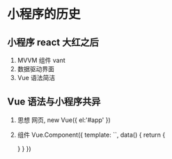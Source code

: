 # 小程序的历史
## 小程序 react 大红之后
1. MVVM 组件 vant
2. 数据驱动界面
3. Vue 语法简洁

## Vue 语法与小程序共异
1. 思想
  网页,  new Vue({
    el:'#app'
  })
2. 组件
  Vue.Component({
    template: ``,
    data() {
      return {
        
      }
    }
  })

